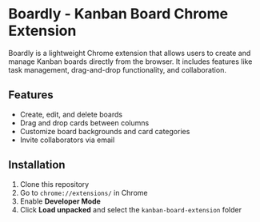 # Boardly - Kanban Board Chrome Extension

Boardly is a lightweight Chrome extension that allows users to create and manage Kanban boards directly from the browser. It includes features like task management, drag-and-drop functionality, and collaboration.

## Features
- Create, edit, and delete boards
- Drag and drop cards between columns
- Customize board backgrounds and card categories
- Invite collaborators via email

## Installation
1. Clone this repository
2. Go to `chrome://extensions/` in Chrome
3. Enable **Developer Mode**
4. Click **Load unpacked** and select the `kanban-board-extension` folder
